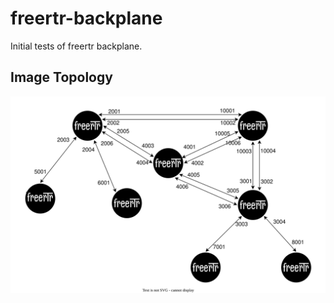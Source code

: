 # freertr-backplane
Initial tests of freertr backplane.

## Image Topology

<div style='display: inline-block'>
   <img align="center" alt="Topology" src='../img/backplane-topology.svg' />
</div>
